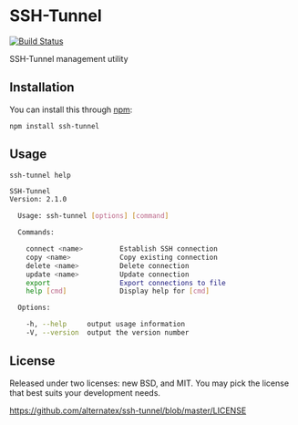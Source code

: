 SSH-Tunnel
=============

[![Build Status](https://secure.travis-ci.org/alternatex/ssh-tunnel.png?branch=master)](http://travis-ci.org/alternatex/ssh-tunnel)

SSH-Tunnel management utility

Installation
-------------

You can install this through [npm](https://npmjs.org):

`npm install ssh-tunnel`


Usage
-------------

`ssh-tunnel help`

```bash
SSH-Tunnel
Version: 2.1.0

  Usage: ssh-tunnel [options] [command]

  Commands:

    connect <name>         Establish SSH connection
    copy <name>            Copy existing connection
    delete <name>          Delete connection
    update <name>          Update connection
    export                 Export connections to file
    help [cmd]             Display help for [cmd]

  Options:

    -h, --help     output usage information
    -V, --version  output the version number

```

License
-------------
Released under two licenses: new BSD, and MIT. You may pick the
license that best suits your development needs.

https://github.com/alternatex/ssh-tunnel/blob/master/LICENSE